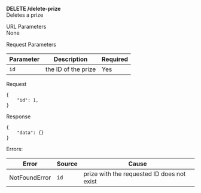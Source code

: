 **DELETE /delete-prize** <br />
Deletes a prize

URL Parameters <br />
None

Request Parameters <br />

| Parameter        | Description           | Required  |
| ---------------- | --------------------- | --------- |
| `id` | the ID of the prize | Yes |


Request
```
{
	"id": 1,
}
```

Response
```
{
	"data": {}
}
```

Errors: <br>

| Error        | Source | Cause  |
| ------------ | ------ | ------ |
| NotFoundError | `id` | prize with the requested ID does not exist |
